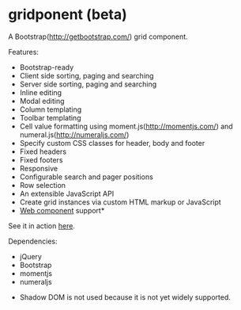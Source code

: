 # gridponent (beta)

A Bootstrap(http://getbootstrap.com/) grid component.

Features:

- Bootstrap-ready
- Client side sorting, paging and searching
- Server side sorting, paging and searching
- Inline editing
- Modal editing
- Column templating
- Toolbar templating
- Cell value formatting using moment.js(http://momentjs.com/) and numeral.js(http://numeraljs.com/)
- Specify custom CSS classes for header, body and footer
- Fixed headers
- Fixed footers
- Responsive
- Configurable search and pager positions
- Row selection
- An extensible JavaScript API
- Create grid instances via custom HTML markup or JavaScript
- [Web component](http://webcomponents.org/) support*


See it in action [here](https://gridponent-demo.herokuapp.com/index.php).

Dependencies:

- jQuery
- Bootstrap
- momentjs
- numeraljs


* Shadow DOM is not used because it is not yet widely supported.
